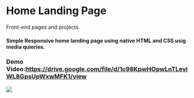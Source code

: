 # Home Landing Page
Front-end pages and projects.

#### Simple Responsive home landing page using native HTML and CSS usig media quieries. <br>
### Demo Video:https://drive.google.com/file/d/1c98KpwHOpwLnTLeviWL8GpsUpWxwMFK1/view <br>
<img src="https://github.com/ZienabKhaled/Front-end-Templates/assets/117679026/975587c4-9592-4764-ae70-81114487be71">
